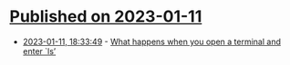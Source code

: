# [Published on 2023-01-11](index.md)

* [2023-01-11, 18:33:49](https://news.ycombinator.com/item?id=34342438) - [What happens when you open a terminal and enter `ls’](https://www.warp.dev/blog/what-happens-when-you-open-a-terminal-and-enter-ls)
